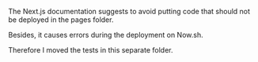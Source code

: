 The Next.js documentation suggests to avoid putting code that should not be deployed in the pages folder.

Besides, it causes errors during the deployment on Now.sh.

Therefore I moved the tests in this separate folder.
